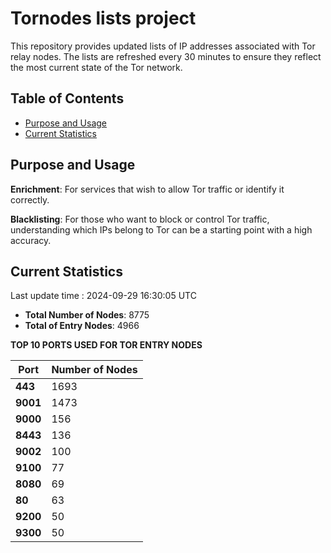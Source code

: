 # Tornodes lists project

This repository provides updated lists of IP addresses associated with Tor relay nodes. The lists are refreshed every 30 minutes to ensure they reflect the most current state of the Tor network.

## Table of Contents

- [Purpose and Usage](#purpose-and-usage)
- [Current Statistics](#current-statistics)


## Purpose and Usage

**Enrichment**: For services that wish to allow Tor traffic or identify it correctly.

**Blacklisting**: For those who want to block or control Tor traffic, understanding which IPs belong to Tor can be a starting point with a high accuracy.

## Current Statistics

Last update time : 2024-09-29 16:30:05 UTC

- **Total Number of Nodes**: 8775
- **Total of Entry Nodes**: 4966

**TOP 10 PORTS USED FOR TOR ENTRY NODES**

| **Port** | **Number of Nodes** |
|------|-----------------|
| **443**   | 1693  |
| **9001**   | 1473  |
| **9000**   | 156  |
| **8443**   | 136  |
| **9002**   | 100  |
| **9100**   | 77  |
| **8080**   | 69  |
| **80**   | 63  |
| **9200**   | 50  |
| **9300**   | 50  |

